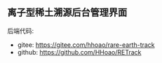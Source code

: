 ## 离子型稀土溯源后台管理界面
后端代码: 
* gitee: https://gitee.com/hhoao/rare-earth-track
* github: https://github.com/HHoao/RETrack